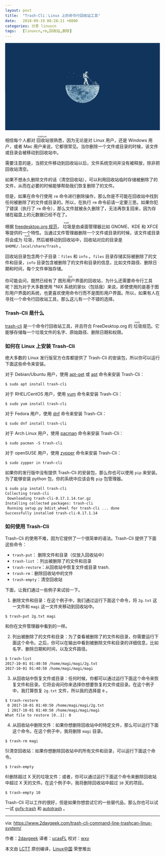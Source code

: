 ```yaml
---
layout: post
title:	"Trash-Cli：Linux 上的命令行回收站工具"
date:	2018-09-19 08:28:21 +0800 
categories:	分享 linuxcn 
tags:	[linuxcn,rm,回收站,删除]
---
```



![](/Asserts/Images/album/201809/19/082815fwwwcsw5600z7zkw.jpg)


相信每个人都对<ruby> 回收站 <rt>  trashcan </rt></ruby>很熟悉，因为无论是对 Linux 用户，还是 Windows 用户，或者 Mac 用户来说，它都很常见。当你删除一个文件或目录的时候，该文件或目录会被移动到回收站中。


需要注意的是，当把文件移动到回收站以后，文件系统空间并没有被释放，除非把回收站清空。


如果不想永久删除文件的话（清空回收站），可以利用回收站临时存储被删除了的文件，从而在必要的时候能够帮助我们恢复删除了的文件。


但是，如果在命令行使用 `rm` 命令进行删除操作，那么你是不可能在回收站中找到任何被删除了的文件或目录的。所以，在执行 `rm` 命令前请一定要三思。如果你犯了错误（执行了 `rm` 命令），那么文件就被永久删除了，无法再恢复回来，因为存储在磁盘上的元数据已经不在了。


根据 [freedesktop.org 规范](https://freedesktop.org/wiki/Specifications/trash-spec/)，<ruby> 垃圾 <rt>  trash </rt></ruby>是由桌面管理器比如 GNOME、KDE 和 XFCE 等提供的一个特性。当通过文件管理器删除一个文件或目录的时候，该文件或目录将会成为<ruby> 垃圾 <rt>  trash </rt></ruby>，然后被移动到回收站中，回收站对应的目录是 `$HOME/.local/share/Trash` 。


回收站目录包含两个子目录：`files` 和 `info` 。`files` 目录存储实际被删除了的文件和目录，`info` 目录包含被删除了的文件和目录的信息，比如文件路径、删除日期和时间，每个文件单独存储。


你可能会问，既然已经有了<ruby> 图形用户界面 <rt>  GUI </rt></ruby>的回收站，为什么还需要命令行工具呢？因为对于大多数使用 \*NIX 系统的家伙（包括我）来说，即使使用的是基于图形用户界面的系统，也更喜欢使用命令行而不是图形用户界面。所以，如果有人在寻找一个命令行回收站工具，那么这儿有一个不错的选择。


### Trash-Cli 是什么


[trash-cli](https://github.com/andreafrancia/trash-cli) 是一个命令行回收站工具，并且符合 FreeDesktop.org 的<ruby> 垃圾 <rt>  trash </rt></ruby>规范。它能够存储每一个垃圾文件的名字、原始路径、删除日期和权限。


### 如何在 Linux 上安装 Trash-Cli


绝大多数的 Linux 发行版官方仓库都提供了 Trash-Cli 的安装包，所以你可以运行下面这些命令来安装。


对于 Debian/Ubuntu 用户，使用 [apt-get](https://www.2daygeek.com/apt-get-apt-cache-command-examples-manage-packages-debian-ubuntu-systems/) 或 [apt](https://www.2daygeek.com/apt-command-examples-manage-packages-debian-ubuntu-systems/) 命令来安装 Trash-Cli：



```
$ sudo apt install trash-cli
```

对于 RHEL/CentOS 用户，使用 [yum](https://www.2daygeek.com/yum-command-examples-manage-packages-rhel-centos-systems/) 命令来安装 Trash-Cli：



```
$ sudo yum install trash-cli
```

对于 Fedora 用户，使用 [dnf](https://www.2daygeek.com/dnf-command-examples-manage-packages-fedora-system/) 命令来安装 Trash-Cli：



```
$ sudo dnf install trash-cli
```

对于 Arch Linux 用户，使用 [pacman](https://www.2daygeek.com/pacman-command-examples-manage-packages-arch-linux-system/) 命令来安装 Trash-Cli：



```
$ sudo pacman -S trash-cli
```

对于 openSUSE 用户，使用 [zypper](https://www.2daygeek.com/zypper-command-examples-manage-packages-opensuse-system/) 命令来安装 Trash-Cli：



```
$ sudo zypper in trash-cli
```

如果你的发行版中没有提供 Trash-Cli 的安装包，那么你也可以使用 `pip` 来安装。为了能够安装 python 包，你的系统中应该会有 `pip` 包管理器。



```
$ sudo pip install trash-cli
Collecting trash-cli
 Downloading trash-cli-0.17.1.14.tar.gz
Installing collected packages: trash-cli
 Running setup.py bdist_wheel for trash-cli ... done
Successfully installed trash-cli-0.17.1.14
```

### 如何使用 Trash-Cli


Trash-Cli 的使用不难，因为它提供了一个很简单的语法。Trash-Cli 提供了下面这些命令：


* `trash-put`： 删除文件和目录（仅放入回收站中）
* `trash-list` ：列出被删除了的文件和目录
* `trash-restore`：从回收站中恢复文件或目录 trash.
* `trash-rm`：删除回收站中的文件
* `trash-empty`：清空回收站


下面，让我们通过一些例子来试验一下。


1) 删除文件和目录：在这个例子中，我们通过运行下面这个命令，将 `2g.txt` 这一文件和 `magi` 这一文件夹移动到回收站中。



```
$ trash-put 2g.txt magi
```

和你在文件管理器中看到的一样。


2) 列出被删除了的文件和目录：为了查看被删除了的文件和目录，你需要运行下面这个命令。之后，你可以在输出中看到被删除文件和目录的详细信息，比如名字、删除日期和时间，以及文件路径。



```
$ trash-list
2017-10-01 01:40:50 /home/magi/magi/2g.txt
2017-10-01 01:40:50 /home/magi/magi/magi
```

3) 从回收站中恢复文件或目录：任何时候，你都可以通过运行下面这个命令来恢复文件和目录。它将会询问你来选择你想要恢复的文件或目录。在这个例子中，我打算恢复 `2g.txt` 文件，所以我的选择是 `0` 。



```
$ trash-restore
 0 2017-10-01 01:40:50 /home/magi/magi/2g.txt
 1 2017-10-01 01:40:50 /home/magi/magi/magi
What file to restore [0..1]: 0
```

4) 从回收站中删除文件：如果你想删除回收站中的特定文件，那么可以运行下面这个命令。在这个例子中，我将删除 `magi` 目录。



```
$ trash-rm magi
```

5)清空回收站：如果你想删除回收站中的所有文件和目录，可以运行下面这个命令。



```
$ trash-empty
```

6)删除超过 X 天的垃圾文件：或者，你可以通过运行下面这个命令来删除回收站中超过 X 天的文件。在这个例子中，我将删除回收站中超过 `10` 天的项目。



```
$ trash-empty 10
```

Trash-Cli 可以工作的很好，但是如果你想尝试它的一些替代品，那么你也可以试一试 [gvfs-trash](http://manpages.ubuntu.com/manpages/trusty/man1/gvfs-trash.1.html) 和 [autotrash](https://github.com/bneijt/autotrash) 。




---


via: <https://www.2daygeek.com/trash-cli-command-line-trashcan-linux-system/>


作者：[2daygeek](https://www.2daygeek.com/author/2daygeek/) 译者：[ucasFL](https://github.com/ucasFL) 校对：[wxy](https://github.com/wxy)


本文由 [LCTT](https://github.com/LCTT/TranslateProject) 原创编译，[Linux中国](https://linux.cn/) 荣誉推出
